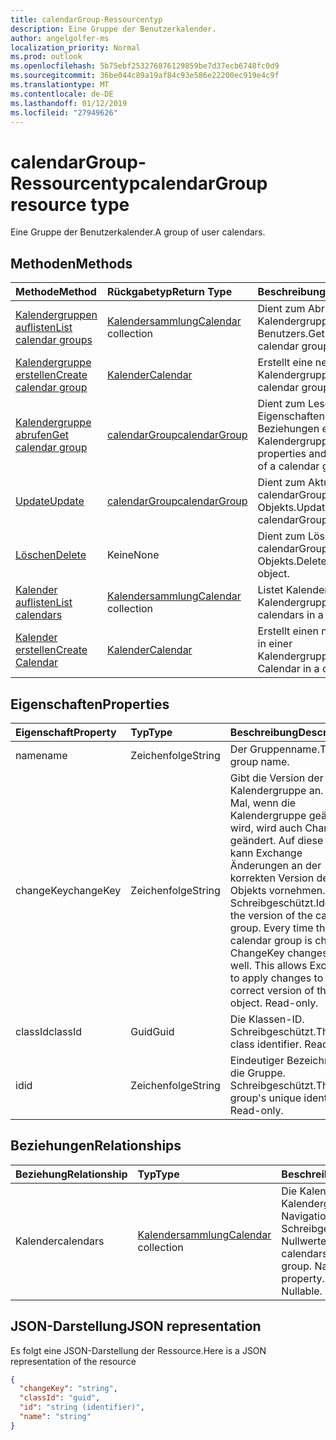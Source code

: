 ```yaml
---
title: calendarGroup-Ressourcentyp
description: Eine Gruppe der Benutzerkalender.
author: angelgolfer-ms
localization_priority: Normal
ms.prod: outlook
ms.openlocfilehash: 5b75ebf253276876129859be7d37ecb6748fc0d9
ms.sourcegitcommit: 36be044c89a19af84c93e586e22200ec919e4c9f
ms.translationtype: MT
ms.contentlocale: de-DE
ms.lasthandoff: 01/12/2019
ms.locfileid: "27949626"
---
```

# <a name="calendargroup-resource-type"></a><span data-ttu-id="699d9-103">calendarGroup-Ressourcentyp</span><span class="sxs-lookup"><span data-stu-id="699d9-103">calendarGroup resource type</span></span>

<span data-ttu-id="699d9-104">Eine Gruppe der Benutzerkalender.</span><span class="sxs-lookup"><span data-stu-id="699d9-104">A group of user calendars.</span></span>

## <a name="methods"></a><span data-ttu-id="699d9-105">Methoden</span><span class="sxs-lookup"><span data-stu-id="699d9-105">Methods</span></span>

| <span data-ttu-id="699d9-106">Methode</span><span class="sxs-lookup"><span data-stu-id="699d9-106">Method</span></span>                                                      | <span data-ttu-id="699d9-107">Rückgabetyp</span><span class="sxs-lookup"><span data-stu-id="699d9-107">Return Type</span></span>                        | <span data-ttu-id="699d9-108">Beschreibung</span><span class="sxs-lookup"><span data-stu-id="699d9-108">Description</span></span>                                                   |
| :---------------------------------------------------------- | :--------------------------------- | :------------------------------------------------------------ |
| [<span data-ttu-id="699d9-109">Kalendergruppen auflisten</span><span class="sxs-lookup"><span data-stu-id="699d9-109">List calendar groups</span></span>](../api/user-list-calendargroups.md)  | <span data-ttu-id="699d9-110">[Kalendersammlung](calendar.md)</span><span class="sxs-lookup"><span data-stu-id="699d9-110">[Calendar](calendar.md) collection</span></span> | <span data-ttu-id="699d9-111">Dient zum Abrufen der Kalendergruppen des Benutzers.</span><span class="sxs-lookup"><span data-stu-id="699d9-111">Get the user's calendar groups.</span></span>                               |
| [<span data-ttu-id="699d9-112">Kalendergruppe erstellen</span><span class="sxs-lookup"><span data-stu-id="699d9-112">Create calendar group</span></span>](../api/user-post-calendargroups.md) | [<span data-ttu-id="699d9-113">Kalender</span><span class="sxs-lookup"><span data-stu-id="699d9-113">Calendar</span></span>](calendar.md)            | <span data-ttu-id="699d9-114">Erstellt eine neue Kalendergruppe.</span><span class="sxs-lookup"><span data-stu-id="699d9-114">Create a new calendar group.</span></span>                                  |
| [<span data-ttu-id="699d9-115">Kalendergruppe abrufen</span><span class="sxs-lookup"><span data-stu-id="699d9-115">Get calendar group</span></span>](../api/calendargroup-get.md)           | [<span data-ttu-id="699d9-116">calendarGroup</span><span class="sxs-lookup"><span data-stu-id="699d9-116">calendarGroup</span></span>](calendargroup.md)  | <span data-ttu-id="699d9-117">Dient zum Lesen der Eigenschaften und der Beziehungen eines Kalendergruppenobjekts.</span><span class="sxs-lookup"><span data-stu-id="699d9-117">Read properties and relationships of a calendar group object.</span></span> |
| [<span data-ttu-id="699d9-118">Update</span><span class="sxs-lookup"><span data-stu-id="699d9-118">Update</span></span>](../api/calendargroup-update.md)                    | [<span data-ttu-id="699d9-119">calendarGroup</span><span class="sxs-lookup"><span data-stu-id="699d9-119">calendarGroup</span></span>](calendargroup.md)  | <span data-ttu-id="699d9-120">Dient zum Aktualisieren des calendarGroup-Objekts.</span><span class="sxs-lookup"><span data-stu-id="699d9-120">Update calendarGroup object.</span></span>                                  |
| [<span data-ttu-id="699d9-121">Löschen</span><span class="sxs-lookup"><span data-stu-id="699d9-121">Delete</span></span>](../api/calendargroup-delete.md)                    | <span data-ttu-id="699d9-122">Keine</span><span class="sxs-lookup"><span data-stu-id="699d9-122">None</span></span>                               | <span data-ttu-id="699d9-123">Dient zum Löschen des calendarGroup-Objekts.</span><span class="sxs-lookup"><span data-stu-id="699d9-123">Delete calendarGroup object.</span></span>                                  |
| [<span data-ttu-id="699d9-124">Kalender auflisten</span><span class="sxs-lookup"><span data-stu-id="699d9-124">List calendars</span></span>](../api/calendargroup-list-calendars.md)    | <span data-ttu-id="699d9-125">[Kalendersammlung](calendar.md)</span><span class="sxs-lookup"><span data-stu-id="699d9-125">[Calendar](calendar.md) collection</span></span> | <span data-ttu-id="699d9-126">Listet Kalender in einer Kalendergruppe auf.</span><span class="sxs-lookup"><span data-stu-id="699d9-126">List calendars in a calendar group.</span></span>                           |
| [<span data-ttu-id="699d9-127">Kalender erstellen</span><span class="sxs-lookup"><span data-stu-id="699d9-127">Create Calendar</span></span>](../api/calendargroup-post-calendars.md)   | [<span data-ttu-id="699d9-128">Kalender</span><span class="sxs-lookup"><span data-stu-id="699d9-128">Calendar</span></span>](calendar.md)            | <span data-ttu-id="699d9-129">Erstellt einen neuen Kalender in einer Kalendergruppe.</span><span class="sxs-lookup"><span data-stu-id="699d9-129">Create a new Calendar in a calendar group.</span></span>                    |

## <a name="properties"></a><span data-ttu-id="699d9-130">Eigenschaften</span><span class="sxs-lookup"><span data-stu-id="699d9-130">Properties</span></span>

| <span data-ttu-id="699d9-131">Eigenschaft</span><span class="sxs-lookup"><span data-stu-id="699d9-131">Property</span></span>  | <span data-ttu-id="699d9-132">Typ</span><span class="sxs-lookup"><span data-stu-id="699d9-132">Type</span></span>   | <span data-ttu-id="699d9-133">Beschreibung</span><span class="sxs-lookup"><span data-stu-id="699d9-133">Description</span></span>                                                                                                                                                                                               |
| :-------- | :----- | :-------------------------------------------------------------------------------------------------------------------------------------------------------------------------------------------------------- |
| <span data-ttu-id="699d9-134">name</span><span class="sxs-lookup"><span data-stu-id="699d9-134">name</span></span>      | <span data-ttu-id="699d9-135">Zeichenfolge</span><span class="sxs-lookup"><span data-stu-id="699d9-135">String</span></span> | <span data-ttu-id="699d9-136">Der Gruppenname.</span><span class="sxs-lookup"><span data-stu-id="699d9-136">The group name.</span></span>                                                                                                                                                                                           |
| <span data-ttu-id="699d9-137">changeKey</span><span class="sxs-lookup"><span data-stu-id="699d9-137">changeKey</span></span> | <span data-ttu-id="699d9-138">Zeichenfolge</span><span class="sxs-lookup"><span data-stu-id="699d9-138">String</span></span> | <span data-ttu-id="699d9-p101">Gibt die Version der Kalendergruppe an. Jedes Mal, wenn die Kalendergruppe geändert wird, wird auch ChangeKey geändert. Auf diese Weise kann Exchange Änderungen an der korrekten Version des Objekts vornehmen. Schreibgeschützt.</span><span class="sxs-lookup"><span data-stu-id="699d9-p101">Identifies the version of the calendar group. Every time the calendar group is changed, ChangeKey changes as well. This allows Exchange to apply changes to the correct version of the object. Read-only.</span></span> |
| <span data-ttu-id="699d9-143">classId</span><span class="sxs-lookup"><span data-stu-id="699d9-143">classId</span></span>   | <span data-ttu-id="699d9-144">Guid</span><span class="sxs-lookup"><span data-stu-id="699d9-144">Guid</span></span>   | <span data-ttu-id="699d9-p102">Die Klassen-ID. Schreibgeschützt.</span><span class="sxs-lookup"><span data-stu-id="699d9-p102">The class identifier. Read-only.</span></span>                                                                                                                                                                          |
| <span data-ttu-id="699d9-147">id</span><span class="sxs-lookup"><span data-stu-id="699d9-147">id</span></span>        | <span data-ttu-id="699d9-148">Zeichenfolge</span><span class="sxs-lookup"><span data-stu-id="699d9-148">String</span></span> | <span data-ttu-id="699d9-p103">Eindeutiger Bezeichner für die Gruppe. Schreibgeschützt.</span><span class="sxs-lookup"><span data-stu-id="699d9-p103">The group's unique identifier. Read-only.</span></span>                                                                                                                                                                 |

## <a name="relationships"></a><span data-ttu-id="699d9-151">Beziehungen</span><span class="sxs-lookup"><span data-stu-id="699d9-151">Relationships</span></span>

| <span data-ttu-id="699d9-152">Beziehung</span><span class="sxs-lookup"><span data-stu-id="699d9-152">Relationship</span></span> | <span data-ttu-id="699d9-153">Typ</span><span class="sxs-lookup"><span data-stu-id="699d9-153">Type</span></span>                               | <span data-ttu-id="699d9-154">Beschreibung</span><span class="sxs-lookup"><span data-stu-id="699d9-154">Description</span></span>                                                                    |
| :----------- | :--------------------------------- | :----------------------------------------------------------------------------- |
| <span data-ttu-id="699d9-155">Kalender</span><span class="sxs-lookup"><span data-stu-id="699d9-155">calendars</span></span>    | <span data-ttu-id="699d9-156">[Kalendersammlung](calendar.md)</span><span class="sxs-lookup"><span data-stu-id="699d9-156">[Calendar](calendar.md) collection</span></span> | <span data-ttu-id="699d9-p104">Die Kalender in Kalendergruppe. Navigation-Eigenschaft Schreibgeschützt. Lässt Nullwerte zu.</span><span class="sxs-lookup"><span data-stu-id="699d9-p104">The calendars in the calendar group. Navigation property. Read-only. Nullable.</span></span> |

## <a name="json-representation"></a><span data-ttu-id="699d9-161">JSON-Darstellung</span><span class="sxs-lookup"><span data-stu-id="699d9-161">JSON representation</span></span>

<span data-ttu-id="699d9-162">Es folgt eine JSON-Darstellung der Ressource.</span><span class="sxs-lookup"><span data-stu-id="699d9-162">Here is a JSON representation of the resource</span></span>

<!--{
  "blockType": "resource",
  "optionalProperties": [
    "calendars"
  ],
  "keyProperty": "id",
  "baseType": "microsoft.graph.entity",
  "@odata.type": "microsoft.graph.calendarGroup",
  "@odata.annotations": [
    {
      "property": "calendars",
      "capabilities": {
        "changeTracking": false,
        "expandable": false,
        "navigability": "single",
        "searchable": false
      }
    }
  ]
}-->

```json
{
  "changeKey": "string",
  "classId": "guid",
  "id": "string (identifier)",
  "name": "string"
}
```

<!-- uuid: 8fcb5dbc-d5aa-4681-8e31-b001d5168d79
2015-10-25 14:57:30 UTC -->

<!-- {
  "type": "#page.annotation",
  "description": "calendarGroup resource",
  "keywords": "",
  "section": "documentation",
  "tocPath": ""
}-->
